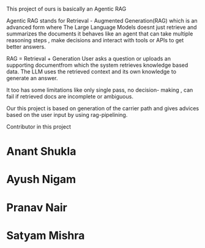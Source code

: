This project of ours is basically an Agentic RAG

Agentic RAG stands for Retrieval - Augmented Generation(RAG) which is an advanced form where The Large Language Models doesnt just retrieve and summarizes the documents it behaves like an agent that can take multiple reasoning steps , make decisions and interact with tools or APIs to get better answers.

RAG = Retrieval + Generation
User asks a question or uploads an supporting documentfrom which the system retrieves knowledge based data. The LLM uses the retrieved context and its own knowledge to generate an answer.

It too has some limitations like only single pass, no decision- making , can fail if retrieved docs are incomplete or ambiguous.

Our this project is based on generation of the carrier path and gives advices based on the user input by using rag-pipelining.

Contributor in this project 
# Anant Shukla
# Ayush Nigam
# Pranav Nair
# Satyam Mishra
